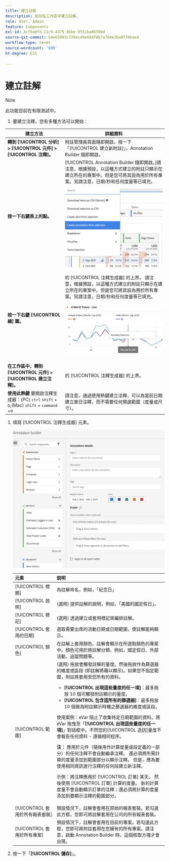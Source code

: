 ```yaml
---
title: 建立註解
description: 如何在工作區中建立註解。
role: User, Admin
feature: Components
exl-id: 3cf9a0fd-11c9-4375-8bbe-9551ba86f86d
source-git-commit: b4e65903c720ecd9e684f8b7a764e2ba8f74baed
workflow-type: tm+mt
source-wordcount: '609'
ht-degree: 61%

---
```


# 建立註解

>[!NOTE]
>
>此功能目前在有限測試中。

1. 要建立注釋，您有多種方法可以開始：

| 建立方法 | 詳細資料 |
| --- | --- |
| **轉到 [!UICONTROL 分析] > [!UICONTROL 元件] > [!UICONTROL 注釋]。** | 附註管理員頁面隨即開啟。按一下「[!UICONTROL 建立新附註]」，Annotation Builder 隨即開啟。 |
| **按一下右鍵表上的點。** | [!UICONTROL Annotation Builder 隨即開啟。]請注意，根據預設，以這種方式建立的附註只顯示在建立所在的專案中。但是您可將其設為用於所有專案。另請注意，日期/秒和任何度量等已填充。<p>![](assets/annotate-table.png) |
| **按一下右鍵 [!UICONTROL 線] 圖。** | 的 [!UICONTROL 注釋生成器] 的上界。 請注意，根據預設，以這種方式建立的附註只顯示在建立所在的專案中。但是您可將其設為用於所有專案。另請注意，日期/秒和任何度量等已填充。<p>![](assets/annotate-line.png) |
| **在工作區中，轉到 [!UICONTROL 元件] > [!UICONTROL 建立注釋]。** | 的 [!UICONTROL 注釋生成器] 的上界。 |
| **使用此熱鍵** 要開啟注釋生成器：(PC) `ctrl` `shift` + o,(Mac) `shift` + `command` +o | 請注意，通過使用熱鍵建立注釋，可以為當前日期建立單日注釋，而不需要任何預選範圍（度量或尺寸）。 |

1. 填寫 [!UICONTROL 注釋生成器] 元素。

   ![](assets/ann-builder.png)

   | 元素 | 說明 |
   | --- | --- |
   | [!UICONTROL 標題] | 為註解命名，例如，「紀念日」 |
   | [!UICONTROL 說明] | (選用) 提供註解的說明，例如，「美國的國定假日」。 |
   | [!UICONTROL 標記] | (選用) 透過建立或套用標記來編排註解。 |
   | [!UICONTROL 套用的日期] | 選取需要出席的活動日期或日期範圍，使註解能夠顯示。 |
   | [!UICONTROL 顏色] | 在註解上套用顏色。註解會顯示在所選取顏色的專案中。顏色可用於將註解分類，例如，國定假日、外部活動、追蹤問題等。 |
   | [!UICONTROL 範圍] | (選用) 拖放會觸發註解的量度。然後拖放作為篩選器的維度或區段 (即註解將藉以顯示)。如果您不指定範圍，附註將套用至您所有的資料。<ul><li>**[!UICONTROL 出現這些量度的任一項]**：最多拖放 10 個可觸發附註顯示的量度。</li><li>**[!UICONTROL 包含這所有的篩選器]**：最多拖放 10 個做為附註顯示時機之篩選器的維度或區段。</li></ul><p>使用案例：eVar 阻止了收集特定日期範圍的資料。將 eVar 拖曳至「**[!UICONTROL 出現這些量度的任一項]**」對話框中。不然您的[!UICONTROL 造訪]量度不會報告任何資料 - 遵循相同程序。<p>**注：** 應用於元件（隨後用作計算度量或段定義的一部分）的任何注釋不會自動繼承注釋。 還必須將所需計算的度量添加到範圍部分以顯示注釋。 但是，應為要使用相同資訊進行注釋的任何段建立新注釋。<p>示例：將注釋應用於 [!UICONTROL 訂單] 某天。 然後使用 [!UICONTROL 訂單] 計算的度量。 新的計算度量不會自動顯示訂單的注釋；還必須將計算的度量添加到要顯示注釋的範圍部分。 |
   | [!UICONTROL 套用於所有報表套裝] | 預設情況下，註解會套用在原始的報表套裝。若勾選此方框，您即可將註解套用在公司的所有報表套裝。 |
   | [!UICONTROL 套用於所有專案] | 預設情況下，註解會套用在目前的專案。若勾選此方框，您即可將附註套用在您擁有的所有專案。請注意，啟動 Annotation Builder 時，這個核取方塊才會出現。 |

1. 按一下「**[!UICONTROL 儲存]**」。
